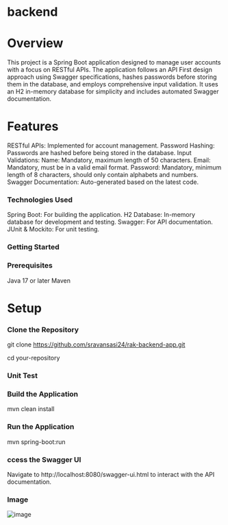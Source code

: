 # backend
# Overview
This project is a Spring Boot application designed to manage user accounts with a focus on RESTful APIs. The application follows an API First design approach using Swagger specifications, hashes passwords before storing them in the database, and employs comprehensive input validation. It uses an H2 in-memory database for simplicity and includes automated Swagger documentation.
# Features
RESTful APIs: Implemented for account management.
Password Hashing: Passwords are hashed before being stored in the database.
Input Validations:
Name: Mandatory, maximum length of 50 characters.
Email: Mandatory, must be in a valid email format.
Password: Mandatory, minimum length of 8 characters, should only contain alphabets and numbers.
Swagger Documentation: Auto-generated based on the latest code.

### Technologies Used

Spring Boot: For building the application.
H2 Database: In-memory database for development and testing.
Swagger: For API documentation.
JUnit & Mockito: For unit testing.

### Getting Started

### Prerequisites
Java 17 or later
Maven

# Setup
### Clone the Repository
git clone https://github.com/sravansasi24/rak-backend-app.git

cd your-repository

### Unit Test


### Build the Application
mvn clean install

### Run the Application
mvn spring-boot:run

### ccess the Swagger UI
Navigate to http://localhost:8080/swagger-ui.html to interact with the API documentation.

### Image

![image](https://github.com/user-attachments/assets/2cdd1d85-2762-4dd9-ba97-dca8c4305c1f)







